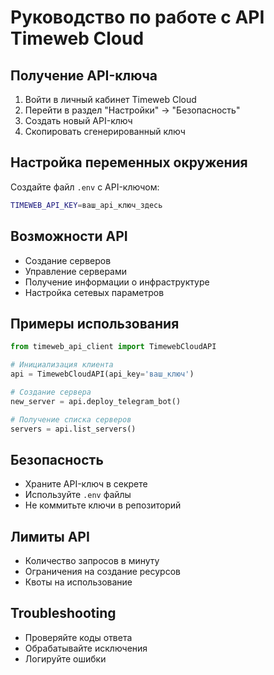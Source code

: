 # Руководство по работе с API Timeweb Cloud

## Получение API-ключа
1. Войти в личный кабинет Timeweb Cloud
2. Перейти в раздел "Настройки" → "Безопасность"
3. Создать новый API-ключ
4. Скопировать сгенерированный ключ

## Настройка переменных окружения
Создайте файл `.env` с API-ключом:
```bash
TIMEWEB_API_KEY=ваш_api_ключ_здесь
```

## Возможности API
- Создание серверов
- Управление серверами
- Получение информации о инфраструктуре
- Настройка сетевых параметров

## Примеры использования
```python
from timeweb_api_client import TimewebCloudAPI

# Инициализация клиента
api = TimewebCloudAPI(api_key='ваш_ключ')

# Создание сервера
new_server = api.deploy_telegram_bot()

# Получение списка серверов
servers = api.list_servers()
```

## Безопасность
- Храните API-ключ в секрете
- Используйте `.env` файлы
- Не коммитьте ключи в репозиторий

## Лимиты API
- Количество запросов в минуту
- Ограничения на создание ресурсов
- Квоты на использование

## Troubleshooting
- Проверяйте коды ответа
- Обрабатывайте исключения
- Логируйте ошибки
